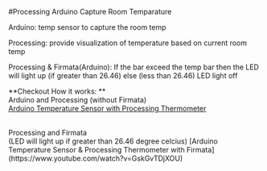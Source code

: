 #Processing Arduino Capture Room Temparature

Arduino: temp sensor to capture the room temp

Processing: provide visualization of temperature based on current room temp

Processing & Firmata(Arduino):
If the bar exceed the temp bar then the LED will light up (if greater than 26.46) else (less than 26.46) LED light off

**Checkout How it works: **
<br>
Arduino and Processing (without Firmata)<br>
[Arduino Temperature Sensor with Processing Thermometer](https://www.youtube.com/watch?v=ix9IU_IzjvI)

<br>
Processing and Firmata<br>
(LED will light up if greater than 26.46 degree celcius)
[Arduino Temperature Sensor & Processing Thermometer with Firmata](https://www.youtube.com/watch?v=GskGvTDjXOU)

